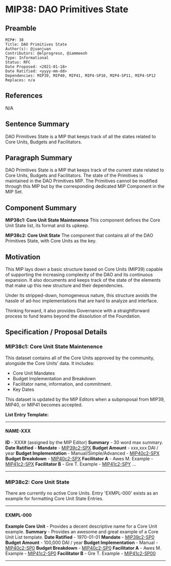 # MIP38: DAO Primitives State

## Preamble
```
MIP#: 38
Title: DAO Primitives State
Author(s): @juanjuan
Contributors: @elprogreso, @iammeeoh
Type: Informational
Status: RFC
Date Proposed: <2021-01-18>
Date Ratified: <yyyy-mm-dd>
Dependencies: MIP39, MIP40, MIP41, MIP4-SP10, MIP4-SP11, MIP4-SP12
Replaces: n/a
```
## References
N/A

## Sentence Summary

DAO Primitives State is a MIP that keeps track of all the states related to Core Units, Budgets and Facilitators.

## Paragraph Summary

DAO Primitives State is a MIP that keeps track of the current state related to Core Units, Budgets and Facilitators. The state of the Primitives is maintained in the DAO Primitives MIP. The Primitives cannot be modified through this MIP but by the corresponding dedicated MIP Component in the MIP Set.

## Component Summary

**MIP38c1: Core Unit State Maintenence**
This component defines the Core Unit State list, its format and its upkeep.

**MIP38c2: Core Unit State**
The component that contains all of the DAO Primitives State, with Core Units as the key.

## Motivation

This MIP lays down a basic structure based on Core Units (MIP39) capable of supporting the increasing complexity of the DAO and its continuous expansion. It also documents and keeps track of the state of the elements that make up this new structure and their dependencies.

Under its stripped-down, homogeneous nature, this structure avoids the hassle of ad-hoc implementations that are hard to analyze and interface.

Thinking forward, it also provides Governance with a straightforward process to fund teams beyond the dissolution of the Foundation.

## Specification / Proposal Details

### MIP38c1: Core Unit State Maintenence

This dataset contains all of the Core Units approved by the community, alongside the Core Units' data. It includes:
- Core Unit Mandates
- Budget Implementation and Breakdown
- Facilitator name, information, and commitment.
- Key Dates

This dataset is updated by the MIP Editors when a subproposal from MIP39, MIP40, or MIP41 becomes accepted.


**List Entry Template:**

---

#### NAME-XXX
**ID** - XXX# (assigned by the MIP Editor)
**Summary** - 30 word max summary.
**Date Ratified** - <date ratified>
**Mandate** - [MIP39c2-SPX](link)
**Budget Amount** - xxx,xxx DAI / year
**Budget Implementation** - Manual/Simple/Advanced - [MIP40c2-SPX](link)
**Budget Breakdown** - [MIP40c2-SPX](example.com/budget_implementation)
**Facilitator A** - Awes M. Example - [MIP41c2-SPX](link)
**Facilitator B** - Gre T. Example - [MIP41c2-SPY](link)
...

---

### MIP38c2: Core Unit State

There are currently no active Core Units. Entry 'EXMPL-000' exists as an example for formatting Core Unit State Entries.

---

#### EXMPL-000
**Example Core Unit** - Provides a decent descriptive name for a Core Unit example.
**Summary** - Provides an awesome and great example of a Core Unit List template.
**Date Ratified** -  1970-01-01
**Mandate** - [MIP39c2-SP0](example.com/mandate)
**Budget Amount** - 100,000 DAI / year
**Budget Implementation** - Manual - [MIP40c2-SP0](example.com/budget_implementation)
**Budget Breakdown** - [MIP40c2-SP0](example.com/budget_implementation)
**Facilitator A** - Awes M. Example - [MIP41c2-SP0](example.com/commitment_A)
**Facilitator B** - Gre T. Example - [MIP41c2-SP00](example.com/commitment_A)

---
